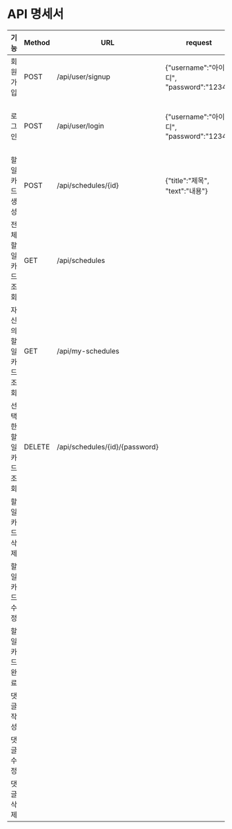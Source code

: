 # API 명세서
| 기능 | Method    | URL | request              |  response |
|----------|---------|-----|---------------------|---------------|
| 회원가입 | POST | /api/user/signup  | {"username":"아이디",  <br/> "password":"1234"}    | 회원가입 성공 여부와 상태 코드 |
| 로그인  | POST | /api/user/login  |  {"username":"아이디",  <br/> "password":"1234"}   | 로그인 성공 여부와 상태 코드 + jwt토큰 생성 |
| 할일카드 생성 | POST | /api/schedules/{id}|{"title":"제목", <br/> "text":"내용"} | 할일 카드 생성
| 전체 할일카드 조회  | GET  | /api/schedules  |     |  할일카드들의 목록 조회 작성일기준 내림차순 |
| 자신의 할일카드 조회 | GET| /api/my-schedules |  | 자신이 작성한 할일카드 목록 조회 |
| 선택한 할일카드 조회   | DELETE |/api/schedules/{id}/{password} | |비밀번호가 맞다면 선택한 일정 삭제 |
| 할일카드 삭제
| 할일카드 수정
| 할일카드 완료
| 댓글 작성
| 댓글 수정
| 댓글 삭제
